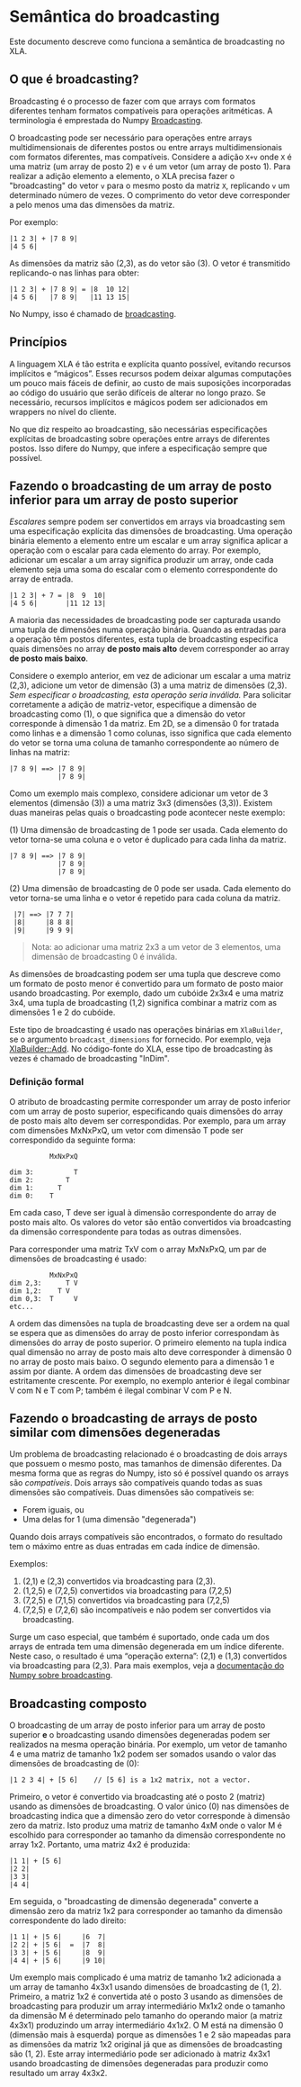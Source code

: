# Semântica do broadcasting

Este documento descreve como funciona a semântica de broadcasting no XLA.

## O que é broadcasting?

Broadcasting é o processo de fazer com que arrays com formatos diferentes tenham formatos compatíveis para operações aritméticas. A terminologia é emprestada do Numpy [Broadcasting](http://docs.scipy.org/doc/numpy/user/basics.broadcasting.html).

O broadcasting pode ser necessário para operações entre arrays multidimensionais de diferentes postos ou entre arrays multidimensionais com formatos diferentes, mas compatíveis. Considere a adição `X+v` onde `X` é uma matriz (um array de posto 2) e `v` é um vetor (um array de posto 1). Para realizar a adição elemento a elemento, o XLA precisa fazer o "broadcasting" do vetor `v` para o mesmo posto da matriz `X`, replicando `v` um determinado número de vezes. O comprimento do vetor deve corresponder a pelo menos uma das dimensões da matriz.

Por exemplo:

```
|1 2 3| + |7 8 9|
|4 5 6|
```

As dimensões da matriz são (2,3), as do vetor são (3). O vetor é transmitido replicando-o nas linhas para obter:

```
|1 2 3| + |7 8 9| = |8  10 12|
|4 5 6|   |7 8 9|   |11 13 15|
```

No Numpy, isso é chamado de [broadcasting](http://docs.scipy.org/doc/numpy/user/basics.broadcasting.html).

## Princípios

A linguagem XLA é tão estrita e explícita quanto possível, evitando recursos implícitos e “mágicos”. Esses recursos podem deixar algumas computações um pouco mais fáceis de definir, ao custo de mais suposições incorporadas ao código do usuário que serão difíceis de alterar no longo prazo. Se necessário, recursos implícitos e mágicos podem ser adicionados em wrappers no nível do cliente.

No que diz respeito ao broadcasting, são necessárias especificações explícitas de broadcasting sobre operações entre arrays de diferentes postos. Isso difere do Numpy, que infere a especificação sempre que possível.

## Fazendo o broadcasting de um array de posto inferior para um array de posto superior

*Escalares* sempre podem ser convertidos em arrays via broadcasting sem uma especificação explícita das dimensões de broadcasting. Uma operação binária elemento a elemento entre um escalar e um array significa aplicar a operação com o escalar para cada elemento do array. Por exemplo, adicionar um escalar a um array significa produzir um array, onde cada elemento seja uma soma do escalar com o elemento correspondente do array de entrada.

```
|1 2 3| + 7 = |8  9  10|
|4 5 6|       |11 12 13|
```

A maioria das necessidades de broadcasting pode ser capturada usando uma tupla de dimensões numa operação binária. Quando as entradas para a operação têm postos diferentes, esta tupla de broadcasting especifica quais dimensões no array **de posto mais alto** devem corresponder ao array **de posto mais baixo**.

Considere o exemplo anterior, em vez de adicionar um escalar a uma matriz (2,3), adicione um vetor de dimensão (3) a uma matriz de dimensões (2,3). *Sem especificar o broadcasting, esta operação seria inválida.* Para solicitar corretamente a adição de matriz-vetor, especifique a dimensão de broadcasting como (1), o que significa que a dimensão do vetor corresponde à dimensão 1 da matriz. Em 2D, se a dimensão 0 for tratada como linhas e a dimensão 1 como colunas, isso significa que cada elemento do vetor se torna uma coluna de tamanho correspondente ao número de linhas na matriz:

```
|7 8 9| ==> |7 8 9|
            |7 8 9|
```

Como um exemplo mais complexo, considere adicionar um vetor de 3 elementos (dimensão (3)) a uma matriz 3x3 (dimensões (3,3)). Existem duas maneiras pelas quais o broadcasting pode acontecer neste exemplo:

(1) Uma dimensão de broadcasting de 1 pode ser usada. Cada elemento do vetor torna-se uma coluna e o vetor é duplicado para cada linha da matriz.

```
|7 8 9| ==> |7 8 9|
            |7 8 9|
            |7 8 9|
```

(2) Uma dimensão de broadcasting de 0 pode ser usada. Cada elemento do vetor torna-se uma linha e o vetor é repetido para cada coluna da matriz.

```
 |7| ==> |7 7 7|
 |8|     |8 8 8|
 |9|     |9 9 9|
```

> Nota: ao adicionar uma matriz 2x3 a um vetor de 3 elementos, uma dimensão de broadcasting 0 é inválida.

As dimensões de broadcasting podem ser uma tupla que descreve como um formato de posto menor é convertido para um formato de posto maior usando broadcasting. Por exemplo, dado um cubóide 2x3x4 e uma matriz 3x4, uma tupla de broadcasting (1,2) significa combinar a matriz com as dimensões 1 e 2 do cubóide.

Este tipo de broadcasting é usado nas operações binárias em `XlaBuilder`, se o argumento `broadcast_dimensions` for fornecido. Por exemplo, veja [XlaBuilder::Add](https://www.tensorflow.org/code/tensorflow/compiler/xla/client/xla_builder.cc). No código-fonte do XLA, esse tipo de broadcasting às vezes é chamado de broadcasting "InDim".

### Definição formal

O atributo de broadcasting permite corresponder um array de posto inferior com um array de posto superior, especificando quais dimensões do array de posto mais alto devem ser correspondidas. Por exemplo, para um array com dimensões MxNxPxQ, um vetor com dimensão T pode ser correspondido da seguinte forma:

```
          MxNxPxQ

dim 3:          T
dim 2:        T
dim 1:      T
dim 0:    T
```

Em cada caso, T deve ser igual à dimensão correspondente do array de posto mais alto. Os valores do vetor são então convertidos via broadcasting da dimensão correspondente para todas as outras dimensões.

Para corresponder uma matriz TxV com o array MxNxPxQ, um par de dimensões de broadcasting é usado:

```
          MxNxPxQ
dim 2,3:      T V
dim 1,2:    T V
dim 0,3:  T     V
etc...
```

A ordem das dimensões na tupla de broadcasting deve ser a ordem na qual se espera que as dimensões do array de posto inferior correspondam às dimensões do array de posto superior. O primeiro elemento na tupla indica qual dimensão no array de posto mais alto deve corresponder à dimensão 0 no array de posto mais baixo. O segundo elemento para a dimensão 1 e assim por diante. A ordem das dimensões de broadcasting deve ser estritamente crescente. Por exemplo, no exemplo anterior é ilegal combinar V com N e T com P; também é ilegal combinar V com P e N.

## Fazendo o broadcasting de arrays de posto similar com dimensões degeneradas

Um problema de broadcasting relacionado é o broadcasting de dois arrays que possuem o mesmo posto, mas tamanhos de dimensão diferentes. Da mesma forma que as regras do Numpy, isto só é possível quando os arrays são *compatíveis*. Dois arrays são compatíveis quando todas as suas dimensões são compatíveis. Duas dimensões são compatíveis se:

- Forem iguais, ou
- Uma delas for 1 (uma dimensão "degenerada")

Quando dois arrays compatíveis são encontrados, o formato do resultado tem o máximo entre as duas entradas em cada índice de dimensão.

Exemplos:

1. (2,1) e (2,3) convertidos via broadcasting para (2,3).
2. (1,2,5) e (7,2,5) convertidos via broadcasting para (7,2,5)
3. (7,2,5) e (7,1,5) convertidos via broadcasting para (7,2,5)
4. (7,2,5) e (7,2,6) são incompatíveis e não podem ser convertidos via broadcasting.

Surge um caso especial, que também é suportado, onde cada um dos arrays de entrada tem uma dimensão degenerada em um índice diferente. Neste caso, o resultado é uma “operação externa”: (2,1) e (1,3) convertidos via broadcasting para (2,3). Para mais exemplos, veja a [documentação do Numpy sobre broadcasting](http://docs.scipy.org/doc/numpy/user/basics.broadcasting.html).

## Broadcasting composto

O broadcasting de um array de posto inferior para um array de posto superior **e** o broadcasting usando dimensões degeneradas podem ser realizados na mesma operação binária. Por exemplo, um vetor de tamanho 4 e uma matriz de tamanho 1x2 podem ser somados usando o valor das dimensões de broadcasting de (0):

```
|1 2 3 4| + [5 6]    // [5 6] is a 1x2 matrix, not a vector.
```

Primeiro, o vetor é convertido via broadcasting até o posto 2 (matriz) usando as dimensões de broadcasting. O valor único (0) nas dimensões de broadcasting indica que a dimensão zero do vetor corresponde à dimensão zero da matriz. Isto produz uma matriz de tamanho 4xM onde o valor M é escolhido para corresponder ao tamanho da dimensão correspondente no array 1x2. Portanto, uma matriz 4x2 é produzida:

```
|1 1| + [5 6]
|2 2|
|3 3|
|4 4|
```

Em seguida, o "broadcasting de dimensão degenerada" converte a dimensão zero da matriz 1x2 para corresponder ao tamanho da dimensão correspondente do lado direito:

```
|1 1| + |5 6|     |6  7|
|2 2| + |5 6|  =  |7  8|
|3 3| + |5 6|     |8  9|
|4 4| + |5 6|     |9 10|
```

Um exemplo mais complicado é uma matriz de tamanho 1x2 adicionada a um array de tamanho 4x3x1 usando dimensões de broadcasting de (1, 2). Primeiro, a matriz 1x2 é convertida até o posto 3 usando as dimensões de broadcasting para produzir um array intermediário Mx1x2 onde o tamanho da dimensão M é determinado pelo tamanho do operando maior (a matriz 4x3x1) produzindo um array intermediário 4x1x2. O M está na dimensão 0 (dimensão mais à esquerda) porque as dimensões 1 e 2 são mapeadas para as dimensões da matriz 1x2 original já que as dimensões de broadcasting são (1, 2). Este array intermediário pode ser adicionado à matriz 4x3x1 usando broadcasting de dimensões degeneradas para produzir como resultado um array 4x3x2.
